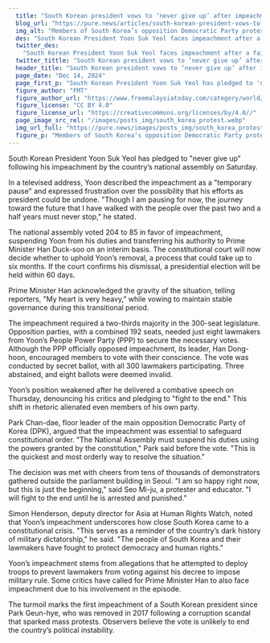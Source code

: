 ```yaml
---
  title: "South Korean president vows to ‘never give up’ after impeachment vote"
  blog_url: "https://pure.news/articles/south-korean-president-vows-to-never-give-up-after-impeachment-vote"
  img_alt: "Members of South Korea’s opposition Democratic Party protest against President Yoon Suk-yeol outside the national assembly in Seoul"
  des: "South Korean President Yoon Suk Yeol faces impeachment after a failed bid to impose military rule, sparking political turmoil and a constitutional court review."
  twitter_des:
    "South Korean President Yoon Suk Yeol faces impeachment after a failed bid to impose military rule, sparking political turmoil and a constitutional court review."
  twitter_tittle: "South Korean president vows to ‘never give up’ after impeachment vote"
  header_title: "South Korean president vows to ‘never give up’ after impeachment vote"
  page_date: "Dec 14, 2024"
  page_first_p: "South Korean President Yoon Suk Yeol has pledged to 'never give up' following his impeachment by the country’s national assembly on Saturday."
  figure_author: "FMT"
  figure_author_url: "https://www.freemalaysiatoday.com/category/world/2024/12/04/south-korean-president-faces-impeachment-calls-after-martial-law-debacle/"
  figure_license: "CC BY 4.0"
  figure_license_url: "https://creativecommons.org/licenses/by/4.0//"
  page_image_src_rel: "/images/posts_img/south_korea_protest.webp"
  img_url_full: "https://pure.news/images/posts_img/south_korea_protest.webp"
  figure_p: "Members of South Korea’s opposition Democratic Party protest against President Yoon Suk-yeol outside the national assembly in Seoul"
---
```


South Korean President Yoon Suk Yeol has pledged to "never give up" following his impeachment by the country’s national assembly on Saturday.

In a televised address, Yoon described the impeachment as a "temporary pause" and expressed frustration over the possibility that his efforts as president could be undone. "Though I am pausing for now, the journey toward the future that I have walked with the people over the past two and a half years must never stop," he stated.

The national assembly voted 204 to 85 in favor of impeachment, suspending Yoon from his duties and transferring his authority to Prime Minister Han Duck-soo on an interim basis. The constitutional court will now decide whether to uphold Yoon’s removal, a process that could take up to six months. If the court confirms his dismissal, a presidential election will be held within 60 days.

Prime Minister Han acknowledged the gravity of the situation, telling reporters, "My heart is very heavy," while vowing to maintain stable governance during this transitional period.

The impeachment required a two-thirds majority in the 300-seat legislature. Opposition parties, with a combined 192 seats, needed just eight lawmakers from Yoon’s People Power Party (PPP) to secure the necessary votes. Although the PPP officially opposed impeachment, its leader, Han Dong-hoon, encouraged members to vote with their conscience. The vote was conducted by secret ballot, with all 300 lawmakers participating. Three abstained, and eight ballots were deemed invalid.

Yoon’s position weakened after he delivered a combative speech on Thursday, denouncing his critics and pledging to "fight to the end." This shift in rhetoric alienated even members of his own party.

Park Chan-dae, floor leader of the main opposition Democratic Party of Korea (DPK), argued that the impeachment was essential to safeguard constitutional order. "The National Assembly must suspend his duties using the powers granted by the constitution," Park said before the vote. "This is the quickest and most orderly way to resolve the situation."

The decision was met with cheers from tens of thousands of demonstrators gathered outside the parliament building in Seoul. "I am so happy right now, but this is just the beginning," said Seo Mi-ju, a protester and educator. "I will fight to the end until he is arrested and punished."

Simon Henderson, deputy director for Asia at Human Rights Watch, noted that Yoon’s impeachment underscores how close South Korea came to a constitutional crisis. "This serves as a reminder of the country’s dark history of military dictatorship," he said. "The people of South Korea and their lawmakers have fought to protect democracy and human rights."

Yoon’s impeachment stems from allegations that he attempted to deploy troops to prevent lawmakers from voting against his decree to impose military rule. Some critics have called for Prime Minister Han to also face impeachment due to his involvement in the episode.

The turmoil marks the first impeachment of a South Korean president since Park Geun-hye, who was removed in 2017 following a corruption scandal that sparked mass protests. Observers believe the vote is unlikely to end the country’s political instability.
